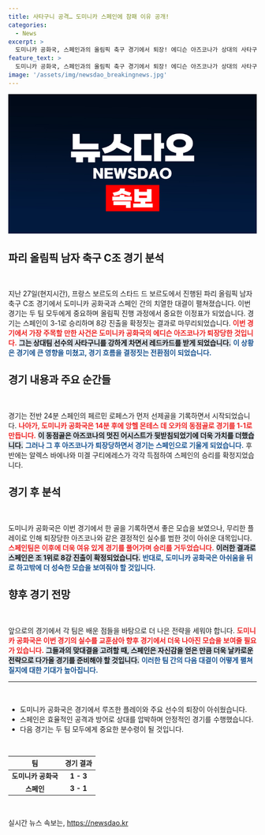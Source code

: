 ```yaml
---
title: 사타구니 공격… 도미니카 스페인에 참패 이유 공개!
categories:
  - News
excerpt: >
  도미니카 공화국, 스페인과의 올림픽 축구 경기에서 퇴장! 에디슨 아즈코나가 상대의 사타구니를 가격하며 레드카드를 받고 팀은 1-3으로 져. 이 충격적인 순간의 진실을 확인해보세요!
feature_text: >
  도미니카 공화국, 스페인과의 올림픽 축구 경기에서 퇴장! 에디슨 아즈코나가 상대의 사타구니를 가격하며 레드카드를 받고 팀은 1-3으로 져. 이 충격적인 순간의 진실을 확인해보세요!
image: '/assets/img/newsdao_breakingnews.jpg'
---
```


<p><img src="/assets/img/newsdao_breakingnews.jpg" alt="firstkoreanews 속보" /></p>

<h2 data-ke-size="size26">파리 올림픽 남자 축구 C조 경기 분석</h2>

<p data-ke-size="size16">&nbsp;</p>

<p data-ke-size="size16">지난 27일(현지시간), 프랑스 보르도의 스타드 드 보르도에서 진행된 파리 올림픽 남자 축구 C조 경기에서 도미니카 공화국과 스페인 간의 치열한 대결이 펼쳐졌습니다. 이번 경기는 두 팀 모두에게 중요하며 올림픽 진행 과정에서 중요한 이정표가 되었습니다. 경기는 스페인이 3-1로 승리하며 8강 진출을 확정짓는 결과로 마무리되었습니다. <b><span style="color: #ee2323;">이번 경기에서 가장 주목할 만한 사건은 도미니카 공화국의 에디슨 아즈코나가 퇴장당한 것입니다.</span></b> <b><span style="background-color: #21538527;">그는 상대팀 선수의 사타구니를 강하게 차면서 레드카드를 받게 되었습니다.</span></b> <b><span style="color: #1a5490;">이 상황은 경기에 큰 영향을 미쳤고, 경기 흐름을 결정짓는 전환점이 되었습니다.</span></b></p>

<h2 data-ke-size="size26">경기 내용과 주요 순간들</h2>

<p data-ke-size="size16">&nbsp;</p>

<p data-ke-size="size16">경기는 전반 24분 스페인의 페르민 로페스가 먼저 선제골을 기록하면서 시작되었습니다. <b><span style="color: #ee2323;">나아가, 도미니카 공화국은 14분 후에 앙헬 몬테스 데 오카의 동점골로 경기를 1-1로 만듭니다.</span></b> <b><span style="background-color: #21538527;">이 동점골은 아즈코나의 멋진 어시스트가 뒷받침되었기에 더욱 가치를 더했습니다.</span></b> <b><span style="color: #1a5490;">그러나 그 후 아즈코나가 퇴장당하면서 경기는 스페인으로 기울게 되었습니다.</span></b> 후반에는 알렉스 바에나와 미겔 구티에레스가 각각 득점하여 스페인의 승리를 확정지었습니다.</p>

<h2 data-ke-size="size26">경기 후 분석</h2>

<p data-ke-size="size16">&nbsp;</p>

<p data-ke-size="size16">도미니카 공화국은 이번 경기에서 한 골을 기록하면서 좋은 모습을 보였으나, 무리한 플레이로 인해 퇴장당한 아즈코나와 같은 결정적인 실수를 범한 것이 아쉬운 대목입니다. <b><span style="color: #ee2323;">스페인팀은 이후에 더욱 여유 있게 경기를 풀어가며 승리를 거두었습니다.</span></b> <b><span style="background-color: #21538527;">이러한 결과로 스페인은 조 1위로 8강 진출이 확정되었습니다.</span></b> <b><span style="color: #1a5490;">반대로, 도미니카 공화국은 아쉬움을 뒤로 하고밖에 더 성숙한 모습을 보여줘야 할 것입니다.</span></b></p>

<h2 data-ke-size="size26">향후 경기 전망</h2>

<p data-ke-size="size16">&nbsp;</p>

<p data-ke-size="size16">앞으로의 경기에서 각 팀은 배운 점들을 바탕으로 더 나은 전략을 세워야 합니다. <b><span style="color: #ee2323;">도미니카 공화국은 이번 경기의 실수를 교훈삼아 향후 경기에서 더욱 나아진 모습을 보여줄 필요가 있습니다.</span></b> <b><span style="background-color: #21538527;">그들과의 맞대결을 고려할 때, 스페인은 자신감을 얻은 만큼 더욱 날카로운 전략으로 다가올 경기를 준비해야 할 것입니다.</span></b> <b><span style="color: #1a5490;">이러한 팀 간의 다음 대결이 어떻게 펼쳐질지에 대한 기대가 높아집니다.</span></b></p>

<hr />

<p data-ke-size="size16">&nbsp;</p>

<ul>
  <li>도미니카 공화국은 경기에서 루즈한 플레이와 주요 선수의 퇴장이 아쉬웠습니다.</li>
  <li>스페인은 효율적인 공격과 방어로 상대를 압박하며 안정적인 경기를 수행했습니다.</li>
  <li>다음 경기는 두 팀 모두에게 중요한 분수령이 될 것입니다.</li>
</ul>

<p data-ke-size="size16">&nbsp;</p>

<table style="width: 100%; border-collapse: collapse;">
  <thead>
    <tr>
      <th style="text-align: center;">팀</th>
      <th style="text-align: center;">경기 결과</th>
    </tr>
  </thead>
  <tbody>
    <tr>
      <td style="text-align: center; height: 17px;"><b>도미니카 공화국</b></td>
      <td style="text-align: center; height: 17px;"><b>1 - 3</b></td>
    </tr>
    <tr>
      <td style="text-align: center; height: 17px;"><b>스페인</b></td>
      <td style="text-align: center; height: 17px;"><b>3 - 1</b></td>
    </tr>
  </tbody>
</table>

<p data-ke-size="size16">&nbsp;</p>
실시간 뉴스 속보는, <a href="https://newsdao.kr" rel="dofollow">https://newsdao.kr</a>


